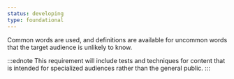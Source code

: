 ```yaml
---
status: developing
type: foundational
---
```


Common words are used, and definitions are available for uncommon words that the target audience is unlikely to know.

:::ednote
This requirement will include tests and techniques for content that is intended for specialized audiences rather than the general public.
:::
